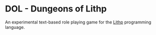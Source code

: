 DOL - Dungeons of Lithp
=======================

An experimental text-based role playing game for the [Lithp](https://github.com/andrakis/node-lithp) programming language.
